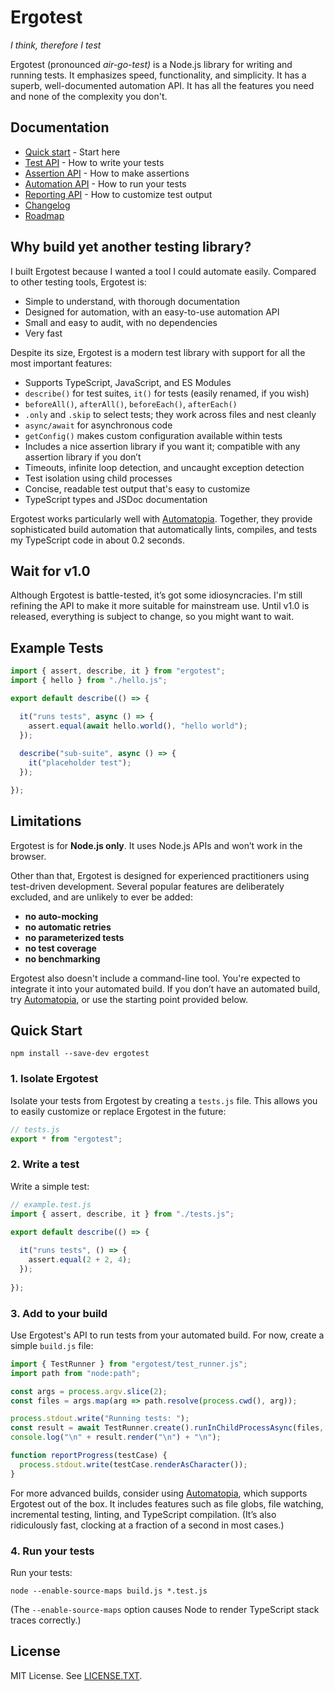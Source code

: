 # Ergotest

*I think, therefore I test*

Ergotest (pronounced *air-go-test)* is a Node.js library for writing and running tests. It emphasizes speed, functionality, and simplicity. It has a superb, well-documented automation API. It has all the features you need and none of the complexity you don't.

## Documentation

* [Quick start](#quick-start) - Start here
* [Test API](docs/test_api.md) - How to write your tests
* [Assertion API](docs/assertion_api.md) - How to make assertions
* [Automation API](docs/automation_api.md) - How to run your tests
* [Reporting API](docs/reporting_api.md) - How to customize test output
* [Changelog](CHANGELOG.md)
* [Roadmap](ROADMAP.md)

## Why build yet another testing library?

I built Ergotest because I wanted a tool I could automate easily. Compared to other testing tools, Ergotest is:

* Simple to understand, with thorough documentation
* Designed for automation, with an easy-to-use automation API
* Small and easy to audit, with no dependencies
* Very fast

Despite its size, Ergotest is a modern test library with support for all the most important features:

* Supports TypeScript, JavaScript, and ES Modules
* `describe()` for test suites, `it()` for tests (easily renamed, if you wish)
* `beforeAll()`, `afterAll()`, `beforeEach()`, `afterEach()`
* `.only` and `.skip` to select tests; they work across files and nest cleanly
* `async/await` for asynchronous code
* `getConfig()` makes custom configuration available within tests
* Includes a nice assertion library if you want it; compatible with any assertion library if you don’t
* Timeouts, infinite loop detection, and uncaught exception detection
* Test isolation using child processes
* Concise, readable test output that's easy to customize
* TypeScript types and JSDoc documentation

Ergotest works particularly well with [Automatopia](https://github.com/jamesshore/automatopia). Together, they provide sophisticated build automation that automatically lints, compiles, and tests my TypeScript code in about 0.2 seconds. 


## Wait for v1.0

Although Ergotest is battle-tested, it’s got some idiosyncracies. I'm still refining the API to make it more suitable for mainstream use. Until v1.0 is released, everything is subject to change, so you might want to wait.


## Example Tests

```javascript
import { assert, describe, it } from "ergotest";
import { hello } from "./hello.js";

export default describe(() => {

  it("runs tests", async () => {
    assert.equal(await hello.world(), "hello world");
  });
  
  describe("sub-suite", async () => {
    it("placeholder test");
  });

});
```


## Limitations

Ergotest is for **Node.js only**. It uses Node.js APIs and won’t work in the browser.

Other than that, Ergotest is designed for experienced practitioners using test-driven development. Several popular features are deliberately excluded, and are unlikely to ever be added:

* **no auto-mocking**
* **no automatic retries**
* **no parameterized tests**
* **no test coverage**
* **no benchmarking**

Ergotest also doesn't include a command-line tool. You're expected to integrate it into your automated build. If you don’t have an automated build, try [Automatopia](https://github.com/jamesshore/automatopia), or use the starting point provided below. 


## Quick Start

```shell
npm install --save-dev ergotest 
```

### 1. Isolate Ergotest

Isolate your tests from Ergotest by creating a `tests.js` file. This allows you to easily customize or replace Ergotest in the future:

```javascript
// tests.js
export * from "ergotest";
```

### 2. Write a test

Write a simple test:

```javascript
// example.test.js
import { assert, describe, it } from "./tests.js";

export default describe(() => {
  
  it("runs tests", () => {
    assert.equal(2 + 2, 4);
  });
  
});
```

### 3. Add to your build

Use Ergotest's API to run tests from your automated build. For now, create a simple `build.js` file:

```javascript
import { TestRunner } from "ergotest/test_runner.js";
import path from "node:path";

const args = process.argv.slice(2);
const files = args.map(arg => path.resolve(process.cwd(), arg));

process.stdout.write("Running tests: ");
const result = await TestRunner.create().runInChildProcessAsync(files, { onTestCaseResult: reportProgress });
console.log("\n" + result.render("\n") + "\n");

function reportProgress(testCase) {
  process.stdout.write(testCase.renderAsCharacter());
}
```

For more advanced builds, consider using [Automatopia](https://github.com/jamesshore/automatopia), which supports Ergotest out of the box. It includes features such as file globs, file watching, incremental testing, linting, and TypeScript compilation. (It’s also ridiculously fast, clocking at a fraction of a second in most cases.)

### 4. Run your tests

Run your tests:

```shell
node --enable-source-maps build.js *.test.js
```

(The `--enable-source-maps` option causes Node to render TypeScript stack traces correctly.)


## License

MIT License. See [LICENSE.TXT](LICENSE.TXT).
